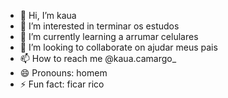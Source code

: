 - 👋 Hi, I’m kaua
- 👀 I’m interested in terminar os estudos
- 🌱 I’m currently learning a arrumar celulares
- 💞️ I’m looking to collaborate on ajudar meus pais
- 📫 How to reach me @kaua.camargo_
- 😄 Pronouns: homem
- ⚡ Fun fact: ficar rico

<!---
Kakacam1108/Kakacam1108 is a ✨ special ✨ repository because its `README.md` (this file) appears on your GitHub profile.
You can click the Preview link to take a look at your changes.
--->
